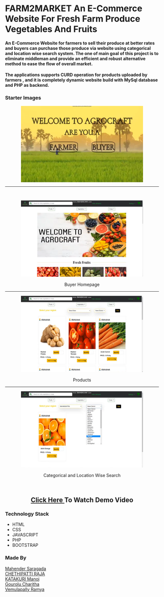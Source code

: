 # FARM2MARKET An E-Commerce Website For Fresh Farm Produce Vegetables And Fruits

#### An E-Commerce Website for farmers to sell their produce at better rates and buyers can purchase those produce via website using categorical and location wise search system. The one of main goal of this project is to eliminate middleman and provide an efficient and robust alternative method to ease the flow of overall market.

#### The applications supports CURD operation for products uploaded by farmers , and it is completely dynamic website build with MySql database and PHP as backend. 

### Starter Images


<div align= "center"> 
<img src = "./Demo_Images/1.png" width = 400 height = 250 align = center> <br> <hr> <br>

<img src = "./Demo_Images/2.png" width = 400 height = 250> <p>Buyer Homepage</p> <hr>

<img src = "./Demo_Images/3.png" width = 400 height = 250> <p>Products </p> <hr>

<img src = "./Demo_Images/4.png" width = 400 height = 250> <p> Categorical and Location Wise Search</p> <br> 

</div>

<div align= "center">  
  
## <a href = "https://youtu.be/6q2rkvnHNzI" > Click Here </a> To Watch Demo Video

</div>

### Technology Stack 
* HTML
* CSS
* JAVASCRIPT
* PHP
* BOOTSTRAP

### Made By
<a href = "#" >Mahender Saragada</a> <br>
<a href = "https://in.linkedin.com/in/chethipatti-raja-82b51632a" >CHETHIPATTI RAJA</a><br>
<a href = "https://www.linkedin.com/in/manoj-katkuri-b0b37a354" >KATAKURI Manoj</a> <br>
<a href = "https://www.linkedin.com/in/gourolu-charitha-reddy-03298332a" >Gourolu Charitha</a> <br>
<a href = "https://www.linkedin.com/in/ramya-vemulapally-31ba58264" >Vemulapally Ramya</a><br>
